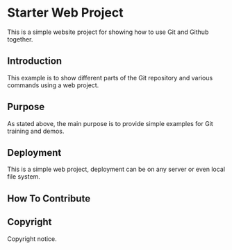 # Starter Web Project

This is a simple website project for showing how to use Git and Github together.

## Introduction

This example is to show different parts of the Git repository and various commands using a web project.

## Purpose

As stated above, the main purpose is to provide simple examples for Git training and demos.

## Deployment

This is a simple web project, deployment can be on any server or even local file system.

## How To Contribute

## Copyright

Copyright notice.